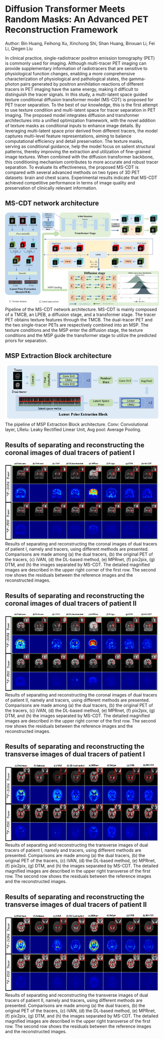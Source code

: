# Diffusion Transformer Meets Random Masks: An Advanced PET Reconstruction Framework

Author: Bin Huang, Feihong Xu, Xinchong Shi, Shan Huang, Binxuan Li, Fei Li, Qiegen Liu

In clinical practice, single-radiotracer positron emission tomography (PET) is commonly used for imaging. Although multi-tracer PET imaging can provide supplementary information of radiotracers that are sensitive to physiological function changes, enabling a more comprehensive characterization of physiological and pathological states, the gamma-photon pairs generated by positron annihilation reactions of different tracers in PET imaging have the same energy, making it difficult to distinguish the tracer signals. In this study, a multi-latent space guided texture conditional diffusion transformer model (MS-CDT) is proposed for PET tracer separation. To the best of our knowledge, this is the first attempt to use texture condition and multi-latent space for tracer separation in PET imaging. The proposed model integrates diffusion and transformer architectures into a unified optimization framework, with the novel addition of texture masks as conditional inputs to enhance image details. By leveraging multi-latent space prior derived from different tracers, the model captures multi-level feature representations, aiming to balance computational efficiency and detail preservation. The texture masks, serving as conditional guidance, help the model focus on salient structural patterns, thereby improving the extraction and utilization of fine-grained image textures. When combined with the diffusion transformer backbone, this conditioning mechanism contributes to more accurate and robust tracer separation. To evaluate its effectiveness, the proposed MS-CDT is compared with several advanced methods on two types of 3D PET datasets: brain and chest scans. Experimental results indicate that MS-CDT achieved competitive performance in terms of image quality and preservation of clinically relevant information. 

## MS-CDT network architecture
![](https://github.com/yqx7150/MS-CDT/blob/main/MS-CDT_data/figs/MS-CDT%20network%20architecture.png)
Pipeline of the MS-CDT network architecture. MS-CDT is mainly composed of a TMCB, an LPEB, a diffusion stage, and a transformer stage. The tracer PET obtains texture features through the TMCB. The dual-tracer PET and the two single-tracer PETs are respectively combined into an MSP. The texture conditions and the MSP enter the diffusion stage, the texture conditions and the MSP guide the transformer stage to utilize the predicted priors for separation.

## MSP Extraction Block architecture
![](https://github.com/yqx7150/MS-CDT/blob/main/MS-CDT_data/figs/MSP%20Extraction%20Block%20architecture.png)
The pipeline of MSP Extraction Block architecture. Conv: Convolutional layer, LRelu: Leaky Rectified Linear Unit, Avg pool: Average Pooling.

## Results of separating and reconstructing the coronal images of dual tracers of patient I
![](https://github.com/yqx7150/MS-CDT/blob/main/MS-CDT_data/figs/Results%20of%20separating%20and%20reconstructing%20the%20coronal%20images%20of%20dual%20tracers%20of%20patient%20I.png)
Results of separating and reconstructing the coronal images of dual tracers of patient I, namely  and  tracers, using different methods are presented. Comparisons are made among (a) the dual tracers, (b) the original PET of the tracers, (c) iVAN, (d) the DL-based method, (e) MPRnet, (f) pix2pix, (g) DTM, and (h) the images separated by MS-CDT. The detailed magnified images are described in the upper right corner of the first row. The second row shows the residuals between the reference images and the reconstructed images.

## Results of separating and reconstructing the coronal images of dual tracers of patient II
![](https://github.com/yqx7150/MS-CDT/blob/main/MS-CDT_data/figs/Results%20of%20separating%20and%20reconstructing%20the%20coronal%20images%20of%20dual%20tracers%20of%20patient%20II.png)
Results of separating and reconstructing the coronal images of dual tracers of patient II, namely  and  tracers, using different methods are presented. Comparisons are made among (a) the dual tracers, (b) the original PET of the tracers, (c) iVAN, (d) the DL-based method, (e) MPRnet, (f) pix2pix, (g) DTM, and (h) the images separated by MS-CDT. The detailed magnified images are described in the upper right corner of the first row. The second row shows the residuals between the reference images and the reconstructed images.

## Results of separating and reconstructing the transverse images of dual tracers of patient I
![](https://github.com/yqx7150/MS-CDT/blob/main/MS-CDT_data/figs/Results%20of%20separating%20and%20reconstructing%20the%20transverse%20images%20of%20dual%20tracers%20of%20patient%20I.png)
Results of separating and reconstructing the transverse images of dual tracers of patient I, namely  and  tracers, using different methods are presented. Comparisons are made among (a) the dual tracers, (b) the original PET of the tracers, (c) iVAN, (d) the DL-based method, (e) MPRnet, (f) pix2pix, (g) DTM, and (h) the images separated by MS-CDT. The detailed magnified images are described in the upper right transverse of the first row. The second row shows the residuals between the reference images and the reconstructed images.

## Results of separating and reconstructing the transverse images of dual tracers of patient II
![](https://github.com/yqx7150/MS-CDT/blob/main/MS-CDT_data/figs/Results%20of%20separating%20and%20reconstructing%20the%20transverse%20images%20of%20dual%20tracers%20of%20patient%20II.png)
Results of separating and reconstructing the transverse images of dual tracers of patient II, namely  and  tracers, using different methods are presented. Comparisons are made among (a) the dual tracers, (b) the original PET of the tracers, (c) iVAN, (d) the DL-based method, (e) MPRnet, (f) pix2pix, (g) DTM, and (h) the images separated by MS-CDT. The detailed magnified images are described in the upper right transverse of the first row. The second row shows the residuals between the reference images and the reconstructed images.
